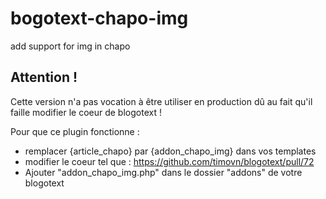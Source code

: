 # bogotext-chapo-img
add support for img in chapo

## Attention !

Cette version n'a pas vocation à être utiliser en production dû au fait qu'il faille modifier le coeur de blogotext !

Pour que ce plugin fonctionne : 
 - remplacer {article_chapo} par {addon_chapo_img} dans vos templates
 - modifier le coeur tel que : https://github.com/timovn/blogotext/pull/72
 - Ajouter "addon_chapo_img.php" dans le dossier "addons" de votre blogotext
